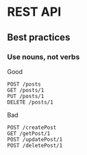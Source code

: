 # REST API

## Best practices

### Use nouns, not verbs

Good

```
POST /posts
GET /posts/1
PUT /posts/1
DELETE /posts/1
```

Bad

```
POST /createPost
GET /getPost/1
POST /updatePost/1
POST /deletePost/1
```
